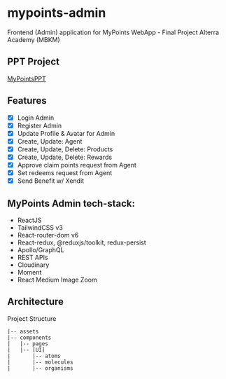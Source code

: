 # mypoints-admin

Frontend (Admin) application for MyPoints WebApp - Final Project Alterra Academy (MBKM)

## PPT Project

[MyPointsPPT](https://docs.google.com/presentation/d/1CknmZ4wCH17ST1ViROIu_vEyyxy4VZTl32VclzEOhjM/edit?usp=sharing)

## Features

- [x] Login Admin
- [x] Register Admin
- [x] Update Profile & Avatar for Admin
- [x] Create, Update: Agent
- [x] Create, Update, Delete: Products
- [x] Create, Update, Delete: Rewards
- [x] Approve claim points request from Agent
- [x] Set redeems request from Agent
- [x] Send Benefit w/ Xendit

## MyPoints Admin tech-stack:

- ReactJS
- TailwindCSS v3
- React-router-dom v6
- React-redux, @reduxjs/toolkit, redux-persist
- Apollo/GraphQL
- REST APIs
- Cloudinary
- Moment
- React Medium Image Zoom

## Architecture

Project Structure

```
|-- assets
|-- components
|   |-- pages
|   |-- [UI]
|       |-- atoms
|       |-- molecules
|       |-- organisms
```
